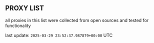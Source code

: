 ## PROXY LIST

all proxies in this list were collected from open sources and tested for functionality

last update: `2025-03-29 23:52:37.987879+00:00` UTC